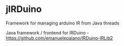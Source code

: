 # jIRDuino
Framework for managing arduino IR from Java threads

Java framework / frontend for IRDuino - https://github.com/emanuelepaiano/IRDuino-IRLib2
